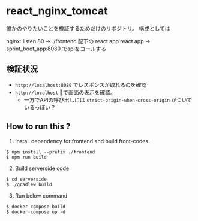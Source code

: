 # react_nginx_tomcat

誰かのやりたいことを検証するためだけのリポジトリ。
構成としては

nginx: listen 80 -> ./frontend 配下の react app
react app -> sprint_boot_app:8080 でapiをコールする

## 検証状況
- `http://localhost:8080` でレスポンスが取れるのを確認
- `http://localhost` で画面の表示を確認。
  - 一方でAPIの呼び出しには `strict-origin-when-cross-origin` がついているっぽい？

## How to run this ?
1. Install dependency for frontend and build front-codes.
  ```
  $ npm install --prefix ./frontend
  $ npm run build
  ```
2. Build serverside code
  ```
  $ cd serverside
  $ ./gradlew build
  ```
3. Run below command
  ```
  $ docker-compose build
  $ docker-compose up -d
  ```
